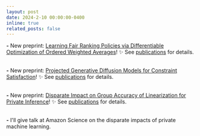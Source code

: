 ```yaml
---
layout: post
date: 2024-2-10 00:00:00-0400
inline: true
related_posts: false
---
```


**\-**
New preprint: [Learning Fair Ranking Policies via Differentiable Optimization of Ordered Weighted Averages](https://arxiv.org/abs/2402.05252)! :sparkles: See [publications](publications/) for details.

<br>**\-**
New preprint: [Projected Generative Diffusion Models for Constraint Satisfaction](https://arxiv.org/abs/2402.03559)! :sparkles: See [publications](publications/) for details.

<br> **\-**
New preprint: [Disparate Impact on Group Accuracy of Linearization for Private Inference](https://arxiv.org/abs/2402.03629)! :sparkles: See [publications](publications/) for details.

<br> **\-**
I'll give talk at Amazon Science on the disparate impacts of private machine learning. 